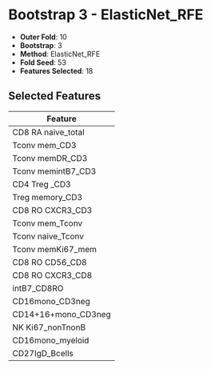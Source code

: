 # Bootstrap 3 - ElasticNet_RFE

- **Outer Fold**: 10
- **Bootstrap**: 3
- **Method**: ElasticNet_RFE
- **Fold Seed**: 53
- **Features Selected**: 18

## Selected Features

| Feature |
|---------|
| CD8 RA naive_total |
| Tconv mem_CD3 |
| Tconv memDR_CD3 |
| Tconv memintB7_CD3 |
| CD4 Treg _CD3 |
| Treg memory_CD3 |
| CD8 RO CXCR3_CD3 |
| Tconv mem_Tconv |
| Tconv naive_Tconv |
| Tconv memKi67_mem |
| CD8 RO CD56_CD8 |
| CD8 RO CXCR3_CD8 |
| intB7_CD8RO |
| CD16mono_CD3neg |
| CD14+16+mono_CD3neg |
| NK Ki67_nonTnonB |
| CD16mono_myeloid |
| CD27IgD_Bcells |
